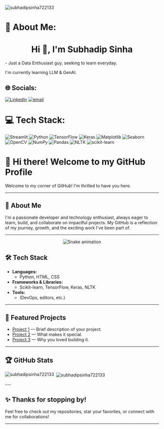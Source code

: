 <p align="left"> <img src="https://komarev.com/ghpvc/?username=subhadipsinha722133&label=Profile%20views&color=0e75b6&style=flat" alt="subhadipsinha722133" /> </p>

# 💫 About Me:
<h1 align="center">Hi 👋, I'm Subhadip Sinha</h1>  
- Just a Data Enthusiast guy, seeking to learn everyday.

I'm currently learning LLM &  GenAI.


## 🌐 Socials:
[![LinkedIn](https://img.shields.io/badge/LinkedIn-%230077B5.svg?logo=linkedin&logoColor=white)](https://www.linkedin.com/in/subhadip-sinha-aa678b280/)
[![email](https://img.shields.io/badge/Email-D14836?logo=gmail&logoColor=white)](mailto:sinhasubhadip@gmail.com) 

# 💻 Tech Stack:
![Streamlit](https://img.shields.io/badge/Streamlit-%23FE4B4B.svg?style=for-the-badge&logo=streamlit&logoColor=white) 
![Python](https://img.shields.io/badge/python-3670A0?style=for-the-badge&logo=python&logoColor=ffdd54) 
![TensorFlow](https://img.shields.io/badge/TensorFlow-%23FF6F00.svg?style=for-the-badge&logo=TensorFlow&logoColor=white) 
![Keras](https://img.shields.io/badge/Keras-%23D00000.svg?style=for-the-badge&logo=Keras&logoColor=white) 
![Matplotlib](https://img.shields.io/badge/Matplotlib-%23ffffff.svg?style=for-the-badge&logo=Matplotlib&logoColor=black) 
![Seaborn](https://img.shields.io/badge/Seaborn-0099CC?style=for-the-badge&logo=seaborn&logoColor=white) 
![OpenCV](https://img.shields.io/badge/opencv-%23white.svg?style=for-the-badge&logo=opencv&logoColor=white) 
![NumPy](https://img.shields.io/badge/numpy-%23013243.svg?style=for-the-badge&logo=numpy&logoColor=white) 
![Pandas](https://img.shields.io/badge/pandas-%23150458.svg?style=for-the-badge&logo=pandas&logoColor=white) 
![NLTK](https://img.shields.io/badge/NLTK-85C1E9?style=for-the-badge&logo=nltk&logoColor=black) 
![scikit-learn](https://img.shields.io/badge/scikit--learn-%23F7931E.svg?style=for-the-badge&logo=scikit-learn&logoColor=white) 


# 👋 Hi there! Welcome to my GitHub Profile

Welcome to my corner of GitHub! I'm thrilled to have you here.

---

## 🚀 About Me

I'm a passionate developer and technology enthusiast, always eager to learn, build, and collaborate on impactful projects. My GitHub is a reflection of my journey, growth, and the exciting work I've been part of.

---
<!-- Snake Game Repo View -->

<div align="center">
  <img src="https://profile-readme-generator.com/assets/snake.svg" alt="Snake animation" />
</div>

## 🛠️ Tech Stack

- **Languages:**  
  - Python, HTML, CSS 
- **Frameworks & Libraries:**  
  - Scikit-learn, TensorFlow, Keras, NLTK
- **Tools:**  
  - (DevOps, editors, etc.)

---

## 🌟 Featured Projects

- [Project 1](#) — Brief description of your project.
- [Project 2](#) — What makes it special.
- [Project 3](#) — Why you loved building it.

---

## 🏆 GitHub Stats
<p><img align="left" src="https://github-readme-stats.vercel.app/api/top-langs?username=subhadipsinha722133&show_icons=true&locale=en&layout=compact" alt="subhadipsinha722133" /></p>

<p>&nbsp;<img align="center" src="https://github-readme-stats.vercel.app/api?username=subhadipsinha722133&show_icons=true&locale=en" alt="subhadipsinha722133" /></p>
---




## ✨ Thanks for stopping by!

Feel free to check out my repositories, star your favorites, or connect with me for collaborations!

---

<!--
This README is a template. Let's personalize it!
-->
